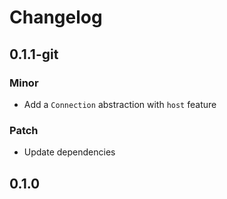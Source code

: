 # Changelog

## 0.1.1-git

### Minor

- Add a `Connection` abstraction with `host` feature

### Patch

- Update dependencies

## 0.1.0

<!-- Increment to skip CHANGELOG.md test: 1 -->
